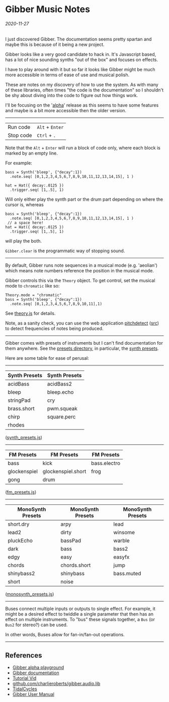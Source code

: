 Gibber Music Notes
===

###### 2020-11-27

I just discovered Gibber.
The documentation seems pretty spartan and maybe this is because of it being a new project.

Gibber looks like a very good candidate to hack in.
It's Javascript based, has a lot of nice sounding synths "out of the box" and focuses
on effects.

I have to play around with it but so far it looks like Gibber might be much more accessible
in terms of ease of use and musical polish.

These are notes on my discovery of how to use the system.
As with many of these libraries, often times "the code is the documentation" so
I shouldn't be shy about diving into the code to figure out how things work.

I'll be focusing on the '[alpha](https://gibber.cc/alpha/playground/)' release as this seems to have some features and maybe
is a bit more accessible then the older version.

---

| | |
|---|---|
| Run code | `Alt` + `Enter` |
| Stop code | `Ctrl` + `.` |

Note that the `Alt` + `Enter` will run a block of code only, where each block
is marked by an empty line.

For example:

```
bass = Synth('bleep', {"decay":1})
  .note.seq( [0,1,2,3,4,5,6,7,8,9,10,11,12,13,14,15], 1 )

hat = Hat({ decay:.0125 })
  .trigger.seq( [1,.5], 1)
```

Will only either play the synth part or the drum part depending on where the cursor is, whereas

```
bass = Synth('bleep', {"decay":1})
  .note.seq( [0,1,2,3,4,5,6,7,8,9,10,11,12,13,14,15], 1 )
 // a space here!
hat = Hat({ decay:.0125 })
  .trigger.seq( [1,.5], 1)
```

will play the both.

`Gibber.clear` is the programmatic way of stopping sound.

---

By default, Gibber runs note sequences in a musical mode (e.g. 'aeolian') which
means note numbers reference the position in the musical mode.

Gibber controls this via the `Theory` object.
To get control, set the musical mode to `chromatic` like so:

```
Theory.mode = "chromatic"
bass = Synth('bleep', {"decay":1})
  .note.seq( [0,1,2,3,4,5,6,7,8,9,10,11],1)
```

See [theory.js](https://github.com/charlieroberts/gibber.audio.lib/blob/8820baa90f5a789eebe9b56c43adfa6f853996dd/js/theory.js) for details.

Note, as a sanity check, you can use the web application [pitchdetect](https://webaudiodemos.appspot.com/pitchdetect/) ([src](https://github.com/cwilso/pitchdetect)) to detect frequencies of notes being produced.

---

Gibber comes with presets of instruments but I can't find documentation for them anywhere.
See the [presets directory](https://github.com/charlieroberts/gibber.audio.lib/tree/main/js/presets),
in particular, the [synth presets](https://github.com/charlieroberts/gibber.audio.lib/blob/main/js/presets/synth_presets.js).

Here are some table for ease of perusal:

---

| Synth Presets | Synth Presets |
|---|---|
| acidBass | acidBass2 | bleep.dry |
| bleep | bleep.echo | shimmer |
| stringPad | cry | brass |
| brass.short | pwm.squeak | pwm.short |
| chirp | square.perc | square.perc.long |
| rhodes | | |


([synth_presets.js](https://github.com/charlieroberts/gibber.audio.lib/blob/main/js/presets/synth_presets.js))

---

| FM Presets | FM Presets | FM Presets |
|---|---|---|
| bass  | kick | bass.electro |
| glockenspiel | glockenspiel.short | frog  |
| gong  | drum  | |

([fm_presets.js](https://github.com/charlieroberts/gibber.audio.lib/blob/main/js/presets/fm_presets.js))

---


| MonoSynth Presets | MonoSynth Presets | MonoSynth Presets |
|---|---|---|
|  short.dry | arpy | lead |
|  lead2 | dirty | winsome |
|  pluckEcho | bassPad | warble |
|  dark | bass | bass2 |
|  edgy | easy | easyfx |
|  chords | chords.short | jump |
|  shinybass2 | shinybass | bass.muted |
|  short | noise |  |

([monosynth_presets.js](https://github.com/charlieroberts/gibber.audio.lib/blob/main/js/presets/monosynth_presets.js))

---

Buses connect multiple inputs or outputs to single effect.
For example, it might be a desired effect to twiddle a single parameter that then has an effect on multiple
instruments.
To "bus" these signals together, a `Bus` (or `Bus2` for stereo?) can be used.

In other words, Buses allow for fan-in/fan-out operations.

---




References
---

* [Gibber alpha playground](https://gibber.cc/alpha/playground/)
* [Gibber documentation](https://gibber.cc/alpha/playground/docs/index.html#prototypes-ugen)
* [Tutorial Vid](https://www.youtube.com/watch?v=hqWIdaAjdmI)
* [github.com/charlieroberts/gibber.audio.lib](https://github.com/charlieroberts/gibber.audio.lib)
* [TidalCycles](https://tidalcycles.org/index.php/Userbase)
* [Gibber User Manual](https://bigbadotis.gitbooks.io/gibber-user-manual/content/index.html)
